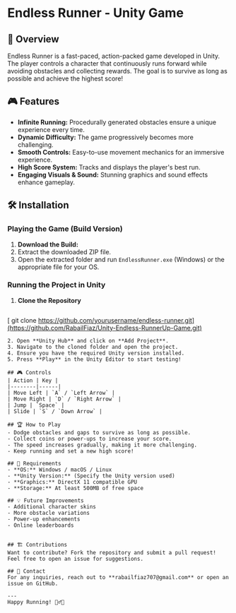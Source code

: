 # Endless Runner - Unity Game

## 📌 Overview
Endless Runner is a fast-paced, action-packed game developed in Unity. The player controls a character that continuously runs forward while avoiding obstacles and collecting rewards. The goal is to survive as long as possible and achieve the highest score!

## 🎮 Features
- **Infinite Running:** Procedurally generated obstacles ensure a unique experience every time.
- **Dynamic Difficulty:** The game progressively becomes more challenging.
- **Smooth Controls:** Easy-to-use movement mechanics for an immersive experience.
- **High Score System:** Tracks and displays the player's best run.
- **Engaging Visuals & Sound:** Stunning graphics and sound effects enhance gameplay.

## 🛠️ Installation
### Playing the Game (Build Version)
1. **Download the Build:** 
2. Extract the downloaded ZIP file.
3. Open the extracted folder and run `EndlessRunner.exe` (Windows) or the appropriate file for your OS.

### Running the Project in Unity
1. **Clone the Repository**
   ```sh
 [  git clone https://github.com/yourusername/endless-runner.git](https://github.com/RabailFiaz/Unity-Endless-RunnerUp-Game.git)
   ```
2. Open **Unity Hub** and click on **Add Project**.
3. Navigate to the cloned folder and open the project.
4. Ensure you have the required Unity version installed.
5. Press **Play** in the Unity Editor to start testing!

## 🎮 Controls
| Action | Key |
|--------|------|
| Move Left | `A` / `Left Arrow` |
| Move Right | `D` / `Right Arrow` |
| Jump | `Space` |
| Slide | `S` / `Down Arrow` |

## 🏆 How to Play
- Dodge obstacles and gaps to survive as long as possible.
- Collect coins or power-ups to increase your score.
- The speed increases gradually, making it more challenging.
- Keep running and set a new high score!

## 🔧 Requirements
- **OS:** Windows / macOS / Linux
- **Unity Version:** (Specify the Unity version used)
- **Graphics:** DirectX 11 compatible GPU
- **Storage:** At least 500MB of free space

## 💡 Future Improvements
- Additional character skins
- More obstacle variations
- Power-up enhancements
- Online leaderboards


## 🏗️ Contributions
Want to contribute? Fork the repository and submit a pull request! Feel free to open an issue for suggestions.

## 📧 Contact
For any inquiries, reach out to **rabailfiaz707@gmail.com** or open an issue on GitHub.

---
Happy Running! 🏃‍♂️💨

